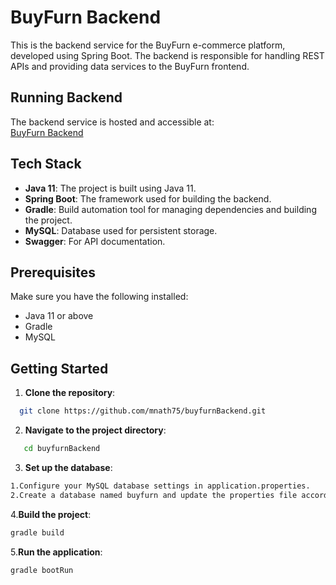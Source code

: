# BuyFurn Backend

This is the backend service for the BuyFurn e-commerce platform, developed using Spring Boot. The backend is responsible for handling REST APIs and providing data services to the BuyFurn frontend.

## Running Backend

The backend service is hosted and accessible at:  
[BuyFurn Backend](https://8zbr62-8080.ocws.app)

## Tech Stack

- **Java 11**: The project is built using Java 11.
- **Spring Boot**: The framework used for building the backend.
- **Gradle**: Build automation tool for managing dependencies and building the project.
- **MySQL**: Database used for persistent storage.
- **Swagger**: For API documentation.

## Prerequisites

Make sure you have the following installed:

- Java 11 or above
- Gradle
- MySQL

## Getting Started

1. **Clone the repository**:
 ```bash
   git clone https://github.com/mnath75/buyfurnBackend.git
```
2. **Navigate to the project directory**:
```bash
   cd buyfurnBackend
```

3. **Set up the database**:
```bash
1.Configure your MySQL database settings in application.properties.
2.Create a database named buyfurn and update the properties file accordingly.
```
4.**Build the project**:
```bash
gradle build
```

5.**Run the application**:
```bash
gradle bootRun
```
